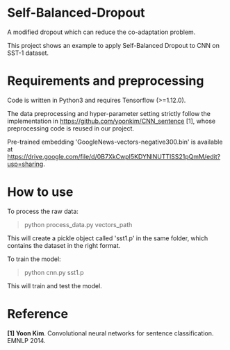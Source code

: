 # Self-Balanced-Dropout
A modified dropout which can reduce the co-adaptation problem.

This project shows an example to apply Self-Balanced Dropout to CNN on SST-1 dataset.


# Requirements and preprocessing
Code is written in Python3 and requires Tensorflow (>=1.12.0).

The data preprocessing and hyper-parameter setting strictly follow the implementation in https://github.com/yoonkim/CNN_sentence [1], whose preprocessing code is reused in our project.

Pre-trained embedding 'GoogleNews-vectors-negative300.bin' is available at https://drive.google.com/file/d/0B7XkCwpI5KDYNlNUTTlSS21pQmM/edit?usp=sharing.


# How to use
To process the raw data:
> python process_data.py vectors_path

This will create a pickle object called 'sst1.p' in the same folder, which contains the dataset in the right format.

To train the model:
> python cnn.py sst1.p

This will train and test the model.


# Reference
**[1] Yoon Kim**. Convolutional neural networks for sentence classification. EMNLP 2014.

